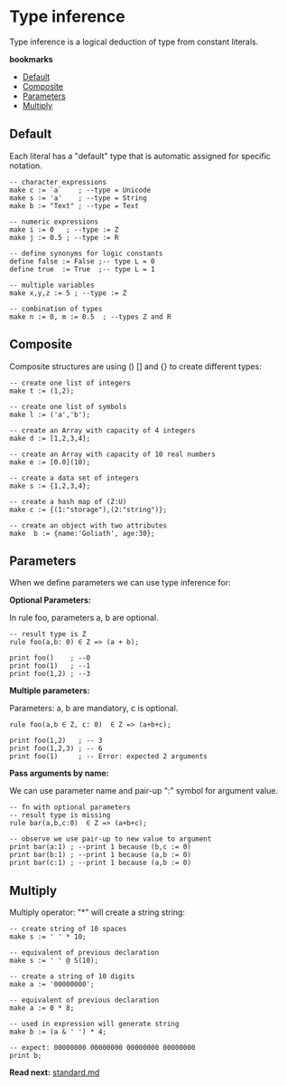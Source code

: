 # Type inference

Type inference is a logical deduction of type from constant literals.

**bookmarks**
* [Default](#Default)
* [Composite](#Composite)
* [Parameters](#Parameters)
* [Multiply](#Multiply)

## Default
Each literal has a "default" type that is automatic assigned for specific notation.

```
-- character expressions
make c := `a`    ; --type = Unicode 
make s := 'a'    ; --type = String 
make b := "Text" ; --type = Text

-- numeric expressions
make i := 0   ; --type := Z
make j := 0.5 ; --type := R

-- define synonyms for logic constants
define false := False ;-- type L = 0
define true  := True  ;-- type L = 1

-- multiple variables
make x,y,z := 5 ; --type := Z

-- combination of types
make n := 0, m := 0.5  ; --types Z and R
```

## Composite

Composite structures are using () [] and {} to create different types:

```
-- create one list of integers
make t := (1,2); 

-- create one list of symbols
make l := ('a','b');

-- create an Array with capacity of 4 integers
make d := [1,2,3,4];

-- create an Array with capacity of 10 real numbers
make e := [0.0](10);

-- create a data set of integers
make s := {1,2,3,4};

-- create a hash map of (Z:U)
make c := {(1:"storage"),(2:"string")};

-- create an object with two attributes
make  b := {name:'Goliath', age:30};

```

## Parameters
When we define parameters we can use type inference for: 

**Optional Parameters:**

In rule foo, parameters a, b are optional.

```
-- result type is Z
rule foo(a,b: 0) ∈ Z => (a + b);
                                  
print foo()    ; --0               
print foo(1)   ; --1
print foo(1,2) ; --3
```

**Multiple parameters:**

Parameters: a, b are mandatory, c is optional.

```
rule foo(a,b ∈ Z, c: 0)  ∈ Z => (a+b+c);

print foo(1,2)   ; -- 3
print foo(1,2,3) ; -- 6
print foo(1)     ; -- Error: expected 2 arguments

```

**Pass arguments by name:**

We can use parameter name and pair-up ":" symbol for argument value.

```
-- fn with optional parameters
-- result type is missing
rule bar(a,b,c:0)  ∈ Z => (a+b+c);

-- observe we use pair-up to new value to argument
print bar(a:1) ; --print 1 because (b,c := 0) 
print bar(b:1) ; --print 1 because (a,b := 0) 
print bar(c:1) ; --print 1 because (a,b := 0) 
```

## Multiply

Multiply operator: "*" will create a string string:

```
-- create string of 10 spaces
make s := ' ' * 10;

-- equivalent of previous declaration
make s := ' ' @ S(10);
```


```
-- create a string of 10 digits
make a := '00000000';

-- equivalent of previous declaration
make a := 0 * 8;

-- used in expression will generate string
make b := (a & ' ') * 4;

-- expect: 00000000 00000000 00000000 00000000
print b; 
```

**Read next:** [standard.md](standard.md)